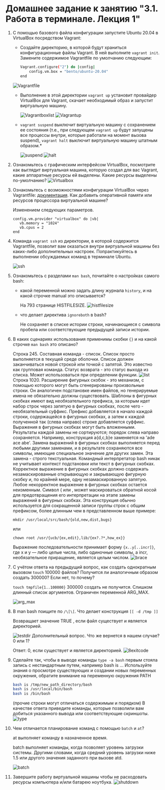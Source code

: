 # Домашнее задание к занятию "3.1. Работа в терминале. Лекция 1"


1. С помощью базового файла конфигурации запустите Ubuntu 20.04 в VirtualBox посредством Vagrant:

	* Создайте директорию, в которой будут храниться конфигурационные файлы Vagrant. В ней выполните `vagrant init`. Замените содержимое Vagrantfile по умолчанию следующим:

		```bash
		Vagrant.configure("2") do |config|
			config.vm.box = "bento/ubuntu-20.04"
		end
		```
    ![Vagrantfile](img/vargantfile.png)
    
   * Выполнение в этой директории `vagrant up` установит провайдер VirtualBox для Vagrant, скачает необходимый образ и запустит виртуальную машину.

      ![Vagrantboxlist](img/vagrantboxlist.png)
      ![Vagrantup](img/vagrantup.png)

   * `vagrant suspend` выключит виртуальную машину с сохранением ее состояния (т.е., при следующем `vagrant up` будут запущены все процессы внутри, которые работали на момент вызова suspend), `vagrant halt` выключит виртуальную машину штатным образом.*

      ![suspend](img/suspend.png)
       ![halt](img/halt.png)

1. Ознакомьтесь с графическим интерфейсом VirtualBox, посмотрите как выглядит виртуальная машина, которую создал для вас Vagrant, какие аппаратные ресурсы ей выделены. Какие ресурсы выделены по-умолчанию?
    ![Virtualbox](img/virtualbox.png)

1. Ознакомьтесь с возможностями конфигурации VirtualBox через Vagrantfile: [документация](https://www.vagrantup.com/docs/providers/virtualbox/configuration.html). Как добавить оперативной памяти или ресурсов процессора виртуальной машине?
         
   Изменением следующих параметров.     
      ```
      config.vm.provider "virtualbox" do |vb|
         vb.memory = "1024"
         vb.cpus = 2
      end
      ```

1. Команда `vagrant ssh` из директории, в которой содержится Vagrantfile, позволит вам оказаться внутри виртуальной машины без каких-либо дополнительных настроек. Попрактикуйтесь в выполнении обсуждаемых команд в терминале Ubuntu.
   
   ![ssh](img/ssh.png)
1. Ознакомьтесь с разделами `man bash`, почитайте о настройках самого bash:
    * какой переменной можно задать длину журнала `history`, и на какой строчке manual это описывается?
   
       На 793 странице  HISTFILESIZE. 
       ![histfilesize](img/histfilesize.png)
   
    * что делает директива `ignoreboth` в bash?
       
       Не сохраняет в списке истории строки, начинающиеся с символа пробела или соответствующие предыдущей записи истории.
          
1. В каких сценариях использования применимы скобки `{}` и на какой строчке `man bash` это описано?

   Строка 245. Составная команда - список.  Список просто выполняется в текущей среде оболочки. Cписок должен заканчиваться новой строкой или точкой с запятой. Это известно как групповая команда. Статус возврата - это статус выхода из списка. Может использоваться при определении функции.
   ![list](img/list.png)
   Строка 1020. Расширение фигурных скобок - это механизм, с помощью которого могут быть сгенерированы произвольные строки.
   Он аналогичен подстановке имен файлов, но генерируемые имена не обязательно должны существовать.
   Шаблоны в фигурных скобках имеют вид необязательного префикса, за которым идет набор строк через запятую в фигурных скобках, после чего - необязательный суффикс.
   Префикс добавляется в начало каждой строки, содержащейся в фигурных скобках, а затем к каждой полученной так (слева направо) строке добавляется суффикс.
   Выражения в фигурных скобках могут быть вложенными. Результаты каждой замены не сортируются; порядок слева направо сохраняется.
   Например, конструкция a{d,c,b}e заменяется на 'ade ace abe'.
   Замена выражений в фигурных скобках выполняется перед любыми другими заменами, и в результате сохраняются все символы, имеющие специальное значение для других замен. 
   Эта замена - строго текстуальная.
   Командный интерпретатор bash никак не учитывает контекст подстановки или текст в фигурных скобках.
   Корректное выражение в фигурных скобках должно содержать незамаскированные
   открывающую и закрывающую фигурную скобку и, по крайней мере, одну незамаскированную
   запятую. Любое некорректное выражение в фигурных скобках остается неизменным.
   Символ { или , может маскироваться обратной косой для предотвращения его
   интерпретации на этапе замены выражений в фигурных скобках.
   Эта конструкция обычно используется для сокращенной записи группы строк с
   общим префиксом, более длинным чем в представленном выше примере:

   ```mkdir /usr/local/src/bash/{old,new,dist,bugs}```
 
   или

   ```chown root /usr/{ucb/{ex,edit},lib/{ex?.?*,how_ex}}```
   
   Выражение последовательности принимает форму ```{x..y[..incr]}```, где x и y — либо целые числа, либо одиночные символы, а incr, необязательное приращение, является целым числом.
   ![brace](img/brace.png)

1. С учётом ответа на предыдущий вопрос, как создать однократным вызовом `touch` 100000 файлов? Получится ли аналогичным образом создать 300000? Если нет, то почему?
   
   ```touch tmpfile{1..100000}```
   300000 создать не получится. Слишком длинный список аргументов. Ограничен переменной ARG_MAX.
   
   ![arg_max](img/arg_max.png)
1. В man bash поищите по `/\[\[`. Что делает конструкция `[[ -d /tmp ]]`
   
   Возвращает значение TRUE , если файл существует и является директорией.

   ![testdir](img/testdir.png)
   Дополнительный вопрос. Что же вернется в нашем случае? 0 или 1?

   Ответ: 0, если существует и  является директорией.
   ![8exitcode](img/8exitcode.png)
   
         
1. Сделайте так, чтобы в выводе команды `type -a bash` первым стояла запись с нестандартным путем, например bash is ... 
Используйте знания о просмотре существующих и создании новых переменных окружения, обратите внимание на переменную окружения PATH 

	```bash
	bash is /tmp/new_path_directory/bash
	bash is /usr/local/bin/bash
	bash is /bin/bash
	```

	(прочие строки могут отличаться содержимым и порядком)
    В качестве ответа приведите команды, которые позволили вам добиться указанного вывода или соответствующие скриншоты.
    ![type](img/type.png)
1. Чем отличается планирование команд с помощью `batch` и `at`?
   
   at выполняет команду в назначенное время.
   
   batch выполняет команды, когда позволяет уровень загрузки системы. 
   Другими словами, когда средний уровень загрузки ниже 1.5 или другого значения заданного при вызове atd.
   
   ![batch](img/batch.png)
1. Завершите работу виртуальной машины чтобы не расходовать ресурсы компьютера и/или батарею ноутбука.
   ![shutdown](img/shutdown.png)
 

